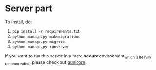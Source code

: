 # Server part
To install, do:

1. `pip install -r requirements.txt`
1. `python manage.py makemigrations`
1. `python manage.py migrate`
1. `python manage.py runserver`


If you want to run this server in a more **secure** environment<sub>which is heavily recommended</sub>, please check out [gunicorn](https://gunicorn.org/).
